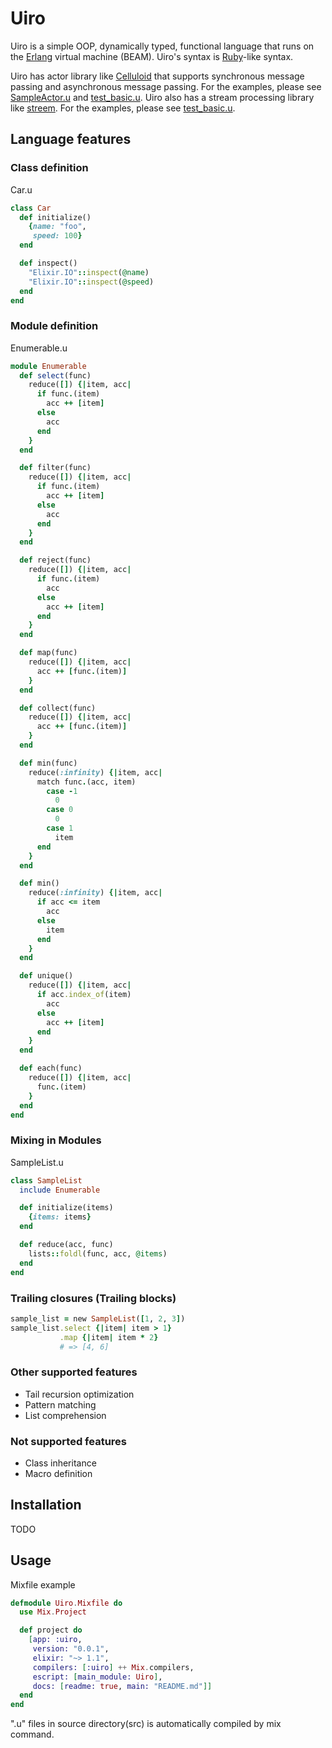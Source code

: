 # Uiro

Uiro is a simple OOP, dynamically typed, functional language that runs on the [Erlang](http://www.erlang.org) virtual machine (BEAM).
Uiro's syntax is [Ruby](https://www.ruby-lang.org)-like syntax.

Uiro has actor library like [Celluloid](https://github.com/celluloid/celluloid) that supports synchronous message passing and asynchronous message passing. For the examples, please see [SampleActor.u](https://github.com/i2y/uiro/blob/master/src/SampleActor.u) and [test_basic.u](https://github.com/i2y/uiro/blob/master/test/test_basic.u).
Uiro also has a stream processing library like [streem](). For the examples, please see [test_basic.u](https://github.com/i2y/uiro/blob/master/test/test_basic.u).

## Language features
### Class definition
Car.u
```ruby
class Car
  def initialize()
    {name: "foo",
     speed: 100}
  end

  def inspect()
    "Elixir.IO"::inspect(@name)
    "Elixir.IO"::inspect(@speed)
  end
end
```

### Module definition
Enumerable.u
```ruby
module Enumerable
  def select(func)
    reduce([]) {|item, acc|
      if func.(item)
        acc ++ [item]
      else
        acc
      end
    }
  end

  def filter(func)
    reduce([]) {|item, acc|
      if func.(item)
        acc ++ [item]
      else
        acc
      end
    }
  end

  def reject(func)
    reduce([]) {|item, acc|
      if func.(item)
        acc
      else
        acc ++ [item]
      end
    }
  end

  def map(func)
    reduce([]) {|item, acc|
      acc ++ [func.(item)]
    }
  end

  def collect(func)
    reduce([]) {|item, acc|
      acc ++ [func.(item)]
    }
  end

  def min(func)
    reduce(:infinity) {|item, acc|
      match func.(acc, item)
        case -1
          0
        case 0
          0
        case 1
          item
      end
    }
  end

  def min()
    reduce(:infinity) {|item, acc|
      if acc <= item
        acc
      else
        item
      end
    }
  end

  def unique()
    reduce([]) {|item, acc|
      if acc.index_of(item)
        acc
      else
        acc ++ [item]
      end
    }
  end

  def each(func)
    reduce([]) {|item, acc|
      func.(item)
    }
  end
end
```

### Mixing in Modules
SampleList.u
```ruby
class SampleList
  include Enumerable

  def initialize(items)
    {items: items}
  end

  def reduce(acc, func)
    lists::foldl(func, acc, @items)
  end
end
```

### Trailing closures (Trailing blocks)
```ruby
sample_list = new SampleList([1, 2, 3])
sample_list.select {|item| item > 1}
           .map {|item| item * 2}
           # => [4, 6]
```

### Other supported features
- Tail recursion optimization
- Pattern matching
- List comprehension

### Not supported features
- Class inheritance
- Macro definition

## Installation
TODO

## Usage
Mixfile example
```elixir
defmodule Uiro.Mixfile do
  use Mix.Project

  def project do
    [app: :uiro,
     version: "0.0.1",
     elixir: "~> 1.1",
     compilers: [:uiro] ++ Mix.compilers,
     escript: [main_module: Uiro],
     docs: [readme: true, main: "README.md"]]
  end
end
```
".u" files in source directory(src) is automatically compiled by mix command.
